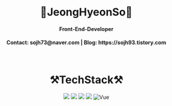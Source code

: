 <div align=center>
  <h1>👋JeongHyeonSo👋</h1> 
</div>
<div align=center>
  <h4>Front-End-Developer</h4>
  <h4>Contact: sojh73@naver.com | Blog: https://sojh93.tistory.com</h4>
</div>
</br>
<div width="100px" align=center>
  <div>
  <h1>⚒TechStack⚒</h1>
  <img src="https://img.shields.io/badge/React-61DAFB?style=flat-square&logo=react&logoColor=black"/> <img src="https://img.shields.io/badge/Javascript-F7DF1E?style=flat-square&logo=javascript&logoColor=black"/> <img src="https://img.shields.io/badge/CSS-1572B6?style=flat-square&logo=javascript&logoColor=black"/> <img src="https://img.shields.io/badge/html5-E34F26?style=flat-square&logo=html5&logoColor=black"/> <img alt="Vue" src ="https://img.shields.io/badge/Vue-green.svg?&style=for-the-badge&logo=Vue&logoColor=green"/>
  </div>

</div>

<!--
**sojh93/sojh93** is a ✨ _special_ ✨ repository because its `README.md` (this file) appears on your GitHub profile.

Here are some ideas to get you started:

- 🔭 I’m currently working on ...
- 🌱 I’m currently learning ...
- 👯 I’m looking to collaborate on ...
- 🤔 I’m looking for help with ...
- 💬 Ask me about ...
- 📫 How to reach me: ...
- 😄 Pronouns: ...
- ⚡ Fun fact: ...
-->
